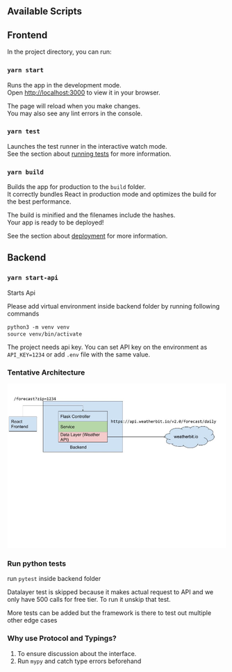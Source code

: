 ## Available Scripts

## Frontend

In the project directory, you can run:

### `yarn start`

Runs the app in the development mode.\
Open [http://localhost:3000](http://localhost:3000) to view it in your browser.

The page will reload when you make changes.\
You may also see any lint errors in the console.

### `yarn test`

Launches the test runner in the interactive watch mode.\
See the section about [running tests](https://facebook.github.io/create-react-app/docs/running-tests) for more information.

### `yarn build`

Builds the app for production to the `build` folder.\
It correctly bundles React in production mode and optimizes the build for the best performance.

The build is minified and the filenames include the hashes.\
Your app is ready to be deployed!

See the section about [deployment](https://facebook.github.io/create-react-app/docs/deployment) for more information.

## Backend
### `yarn start-api`
Starts Api

Please add virtual environment inside backend folder by running following commands
```
python3 -m venv venv
source venv/bin/activate
```
The project needs api key. You can set API key on the environment as `API_KEY=1234` or add `.env` file with the same value.

### Tentative Architecture
![Alt text](/weatherapp.jpg?raw=true "Architecture")

### Run python tests
run `pytest` inside backend folder

Datalayer test is skipped because it makes actual request to API and we only have 500 calls for free tier. To run it unskip that test.

More tests can be added but the framework is there to test out multiple other edge cases

### Why use Protocol and Typings?

1. To ensure discussion about the interface.
2. Run `mypy` and catch type errors beforehand




